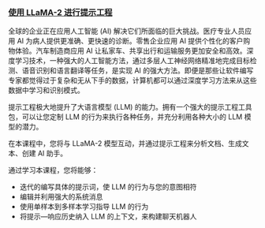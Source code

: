 ### [使用 LLaMA-2 进行提示工程](https://hub.docker.com/repository/docker/841973620/dli-s-fx-12-v1/tags)
全球的企业正在应用人工智能 (AI) 解决它们所面临的巨大挑战。医疗专业人员应用 AI 为病人提供更准确、更快速的诊断。零售企业应用 AI 提供个性化的客户购物体验。汽车制造商应用 AI 让私家车、共享出行和运输服务更加安全和高效。深度学习技术，一种强大的人工智能方法，通过多层人工神经网络精准地完成目标检测、语音识别和语言翻译等任务，是实现 AI 的强大方法。即便是那些让软件编写专家都觉得过于复杂和无从下手的数据，计算机都可以通过深度学习方法来从这些数据中学习和识别模式。

提示工程极大地提升了大语言模型 (LLM) 的能力。拥有一个强大的提示工程工具包，可以让您定制 LLM 的行为来执行各种任务，并充分利用各种大小的 LLM 模型的潜力。

在本课程中，您将与 LLaMA-2 模型互动，并通过提示工程来分析文档、生成文本、创建 AI 助手。

通过学习本课程，您将能够：
- 迭代的编写具体的提示词，使 LLM 的行为与您的意图相符
- 编辑并利用强大的系统消息
- 使用单样本到多样本学习指导 LLM 的行为
- 将提示—响应历史纳入 LLM 的上下文，来构建聊天机器人
